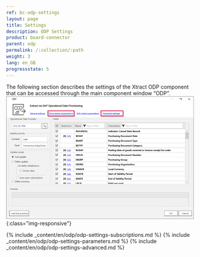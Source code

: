 ```yaml
---
ref: bc-odp-settings
layout: page
title: Settings
description: ODP Settings
product: board-connector
parent: odp
permalink: /:collection/:path
weight: 3
lang: en_GB
progressstate: 5
---
```


The following section describes the settings of the Xtract ODP component that can be accessed through the main component window “ODP”.
![ODP Component](/img/content/odp/odp-settings.png){:class="img-responsive"}

{% include _content/en/odp/odp-settings-subscriptions.md %}
{% include _content/en/odp/odp-settings-parameters.md %}
{% include _content/en/odp/odp-settings-advanced.md %}
